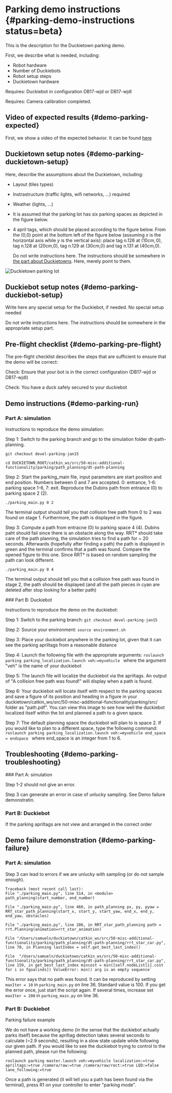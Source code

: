 # Parking demo instructions {#parking-demo-instructions status=beta}

This is the description for the Duckietown parking demo.

First, we describe what is needed, including:

* Robot hardware
* Number of Duckiebots
* Robot setup steps
* Duckietown hardware


<div class='requirements' markdown="1">

Requires: Duckiebot in configuration DB17-wjd or DB17-wjdl

Requires: Camera calibration completed.

</div>

## Video of expected results {#demo-parking-expected}


First, we show a video of the expected behavior. It can be found
[here](https://youtu.be/dS-TWh8cGXk)



## Duckietown setup notes {#demo-parking-duckietown-setup}

Here, describe the assumptions about the Duckietown, including:

* Layout (tiles types)
* Instrastructure (traffic lights, wifi networks, ...) required
* Weather (lights, ...)
* It is assumed that the parking lot has six parking spaces as depicted in the figure below.

* 4 april tags, which should be placed according to the figure below. From the (0,0) point at the bottom left of the figure below (assuming $x$ is the horizontal axis while $y$ is the vertical axis): place tag n.126 at  $(10 cm,0)$, tag n.128 at (20cm,0), tag n.129 at (30cm,0) and tag n.131 at (40cm,0).

    Do not write instructions here. The instructions should be somewhere in [the part about Duckietowns](#duckietowns). Here, merely point to them.

![Duckietown parking lot](https://raw.githubusercontent.com/duckietown/Software/devel-parking/catkin_ws/src/50-misc-additional-functionality/parking/report/map_0_1.png "Duckietown parking lot")

## Duckiebot setup notes {#demo-parking-duckiebot-setup}


Write here any special setup for the Duckiebot, if needed.
No special setup needed

Do not write instructions here. The instructions should be somewhere in the appropriate setup part.



## Pre-flight checklist {#demo-parking-pre-flight}


The pre-flight checklist describes the steps that are sufficient to
ensure that the demo will be correct:

Check: Ensure that your bot is in the correct configuration (DB17-wjd or DB17-wjdl)

Check: You have a duck safely secured to your duckiebot

## Demo instructions {#demo-parking-run}

### Part A: simulation

Instructions to reproduce the demo simulation:


Step 1: Switch to the parking branch and go to the simulation folder dt-path-planning.

`git checkout devel-parking-jan15`

`cd DUCKIETOWN_ROOT/catkin_ws/src/50-misc-additional-functionality/parking/path_planning/dt-path-planning`

Step 2: Start the parking_main file, input parameters are start position and end position. Numbers between 0 and 7 are accepted. 0: entrance, 1-6: parking space 1-6, 7: exit. Reproduce the Dubins path from entrance (0) to parking space 2 (2).

`./parking_main.py 0 2`

The terminal output should tell you that collision free path from 0 to 2 was found on stage 1. Furthermore, the path is displayed in the figure.

Step 3: Compute a path from entracne (0) to parking space 4 (4). Dubins paht should fail since there is an obstacle along the way. RRT* should take care of the path planning, the simulation tries to find a path for ~ 20 seconds. Afterwards (hopefully after finding a path) the path is displayed in green and the terminal confirms that a path was found. Compare the opened figure to this one. Since RRT* is based on random sampling the path can look different.

`./parking_main.py 0 4`

The terminal output should tell you that a collision free path was found in stage 2, the path should be displayed (and all the path pieces in cyan are deleted after stop looking for a better path)



### Part B: Duckiebot

Instructions to reproduce the demo on the duckiebot:

Step 1: Switch to the parking branch:
`git checkout devel-parking-jan15`

Step 2: Source your environment:
`source environment.sh`

Step 3: Place your duckiebot anywhere in the parking lot, given that it can see the parking apriltags from a reasonable distance

Step 4: Launch the following file with the appropriate arguments:
`roslaunch parking parking_localization.launch veh:=myvehicle ` where the argument "veh" is the name of your duckiebot

Step 5: The launch file will localize the duckiebot via the apriltags. An output of "A collision free path was found!" will display when a path is found.

Step 6: Your duckiebot will locate itself with respect to the parking spaces and save a figure of its position and heading in a figure in your duckietown/catkin_ws/src/50-misc-additional-functionality/parking/src/ folder as "path.pdf". You can view this image to see how well the duckiebot localized itself within the lot and planned a path to a given space.

Step 7: The default planning space the duckiebot will plan to is space 2. If you would like to plan to a different space, type the following command: `roslaunch parking parking_localization.launch veh:=myvehicle end_space = endspace `  where end_space is an integer from 1 to 6.

## Troubleshooting {#demo-parking-troubleshooting}

### Part A: simulation

Step 1-2 should not give an error.

Step 3 can generate an error in case of unlucky sampling. See Demo failure demonstratin.

### Part B: Duckiebot

If the parking apriltags are not view and arranged in the correct order


## Demo failure demonstration {#demo-parking-failure}

### Part A: simulation

Step 3 can lead to errors if we are unlucky with sampling (or do not sample enough).

    Traceback (most recent call last):
    File "./parking_main.py", line 514, in <module> path_planning(start_number, end_number)

    File "./parking_main.py", line 466, in path_planning px, py, pyaw = RRT_star_path_planning(start_x, start_y, start_yaw, end_x, end_y, end_yaw, obstacles)

    File "./parking_main.py", line 286, in RRT_star_path_planning path = rrt.Planning(animation=rrt_star_animation)

    File "/Users/samueln/duckietown/catkin_ws/src/50-misc-additional-functionality/parking/path_planning/dt-path-planning/rrt_star_car.py", line 70, in Planning lastIndex = self.get_best_last_index()

    File  "/Users/samueln/duckietown/catkin_ws/src/50-misc-additional-functionality/parking/path_planning/dt-path-planning/rrt_star_car.py", line 159, in get_best_last_index mincost = min([self.nodeList[i].cost for i in fgoalinds]) ValueError: min() arg is an empty sequence`

This error says that no path was found. It can be reproduced by setting `maxIter = 10` in `parking_main.py` on line 36. Standard value is 100. If you get the error once, just start the script again. If several times, increase set `maxIter = 200` in `parking_main.py` on line 36.

### Part B: Duckiebot

<div figure-id="fig:parking_video_op_manual">
    <figcaption>Parking failure example</figcaption>
    <dtvideo src="vimeo:258471238"/>
</div>

We do not have a working demo (in the sense that the duckiebot actually parks itself) because the apriltag detection takes several seconds to calculate (~2.9 seconds), resulting in a slow state update while following our given path. If you would like to see the duckiebot trying to control to the planned path, please run the following:

    roslaunch parking master.launch veh:=myvehicle localization:=true apriltags:=true /camera/raw:=true /camera/raw/rect:=true LED:=false lane_following:=true

Once a path is generated (it will tell you a path has been found via the terminal), press R1 on your controller to enter "parking mode".

